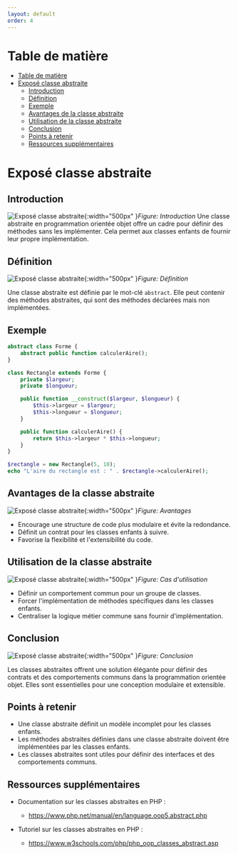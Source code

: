 ```yaml
---
layout: default
order: 4
---
```


# Table de matière
- [Table de matière](#table-de-matière)
- [Exposé classe abstraite](#exposé-classe-abstraite)
  - [Introduction](#introduction)
  - [Définition](#définition)
  - [Exemple](#exemple)
  - [Avantages de la classe abstraite](#avantages-de-la-classe-abstraite)
  - [Utilisation de la classe abstraite](#utilisation-de-la-classe-abstraite)
  - [Conclusion](#conclusion)
  - [Points à retenir](#points-à-retenir)
  - [Ressources supplémentaires](#ressources-supplémentaires)
<!-- new slide -->



# Exposé classe abstraite
## Introduction
![Exposé classe abstraite](/lab-poo/exposé-abstract-class/images/introduction.jpg){:width="500px" }*Figure: Introduction*
Une classe abstraite en programmation orientée objet offre un cadre pour définir des méthodes sans les implémenter. Cela permet aux classes enfants de fournir leur propre implémentation.

## Définition
![Exposé classe abstraite](/lab-poo/exposé-abstract-class/images/definition.jpg){:width="500px" }*Figure: Définition*

Une classe abstraite est définie par le mot-clé `abstract`. Elle peut contenir des méthodes abstraites, qui sont des méthodes déclarées mais non implémentées.

## Exemple

```php
abstract class Forme {
    abstract public function calculerAire();
}

class Rectangle extends Forme {
    private $largeur;
    private $longueur;

    public function __construct($largeur, $longueur) {
        $this->largeur = $largeur;
        $this->longueur = $longueur;
    }

    public function calculerAire() {
        return $this->largeur * $this->longueur;
    }
}

$rectangle = new Rectangle(5, 10);
echo "L'aire du rectangle est : " . $rectangle->calculerAire();
```

## Avantages de la classe abstraite
![Exposé classe abstraite](/lab-poo/exposé-abstract-class/images/avantages.jpg){:width="500px" }*Figure: Avantages*

* Encourage une structure de code plus modulaire et évite la redondance.
* Définit un contrat pour les classes enfants à suivre.
* Favorise la flexibilité et l'extensibilité du code.

## Utilisation de la classe abstraite
![Exposé classe abstraite](/lab-poo/exposé-abstract-class/images/cas-utilisation.jpg){:width="500px" }*Figure: Cas d'utilisation*

* Définir un comportement commun pour un groupe de classes.
* Forcer l'implémentation de méthodes spécifiques dans les classes enfants.
* Centraliser la logique métier commune sans fournir d'implémentation.

## Conclusion

![Exposé classe abstraite](/lab-poo/exposé-abstract-class/images/conclusion.jpg){:width="500px" }*Figure: Conclusion*

Les classes abstraites offrent une solution élégante pour définir des contrats et des comportements communs dans la programmation orientée objet. Elles sont essentielles pour une conception modulaire et extensible.

## Points à retenir

* Une classe abstraite définit un modèle incomplet pour les classes enfants.
* Les méthodes abstraites définies dans une classe abstraite doivent être implémentées par les classes enfants.
* Les classes abstraites sont utiles pour définir des interfaces et des comportements communs.

## Ressources supplémentaires

  
- Documentation sur les classes abstraites en PHP :
    - https://www.php.net/manual/en/language.oop5.abstract.php

  
- Tutoriel sur les classes abstraites en PHP :
    - https://www.w3schools.com/php/php_oop_classes_abstract.asp